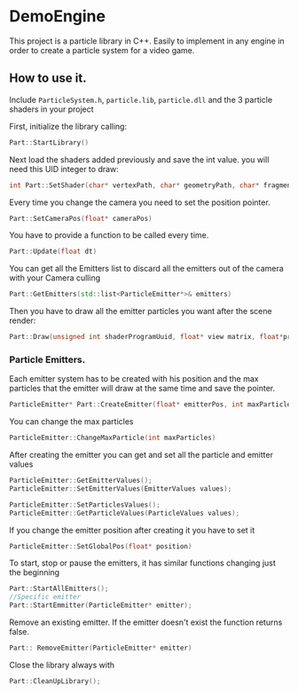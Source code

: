 # DemoEngine

This project is a particle library in C++. Easily to implement in any engine in order 
to create a particle system for a video game.

## How to use it.

Include `ParticleSystem.h`, `particle.lib`, `particle.dll` and the 3 particle shaders in your project

First, initialize the library calling:

```C++
Part::StartLibrary()
```

Next load the shaders added previously and save the int value. you will need this UID integer to draw:
```C++
int Part::SetShader(char* vertexPath, char* geometryPath, char* fragmentPath)
```

Every time you change the camera you need to set the position pointer.
```C++
Part::SetCameraPos(float* cameraPos)
```

You have to provide a function to be called every time.
```C++
Part::Update(float dt)
```

You can get all the Emitters list to discard all the emitters out of the camera with your Camera culling
```C++
Part::GetEmitters(std::list<ParticleEmitter*>& emitters)
```

Then you have to draw all the emitter particles you want after the scene render:
```C++
Part::Draw(unsigned int shaderProgramUuid, float* view matrix, float*projMatrix, std::list<ParticleEmitter*> emittersToDraw)
```
### Particle Emitters.

Each emitter system has to be created with his position and the max particles that the emitter will draw at the same time and save the pointer.
```C++
ParticleEmitter* Part::CreateEmitter(float* emitterPos, int maxParticles)
```
You can change the max particles
```C++
ParticleEmitter::ChangeMaxParticle(int maxParticles)
```
After creating the emitter you can get and set all the particle and emitter values
```C++
ParticleEmitter::GetEmitterValues();
ParticleEmitter::SetEmitterValues(EmitterValues values);

ParticleEmitter::SetParticlesValues();
ParticleEmitter::GetParticleValues(ParticleValues values);
```

If you change the emitter position after creating it you have to set it
```C++
ParticleEmitter::SetGlobalPos(float* position)
```

To start, stop or pause the emitters, it has similar functions changing just the beginning
```C++
Part::StartAllEmitters();
//Specific emitter
Part::StartEmmitter(ParticleEmitter* emitter);
```

Remove an existing emitter. If the emitter doesn't exist the function returns false.
```C++
Part:: RemoveEmitter(ParticleEmitter* emitter)
```

Close the library always with
```C++
Part::CleanUpLibrary();
```
